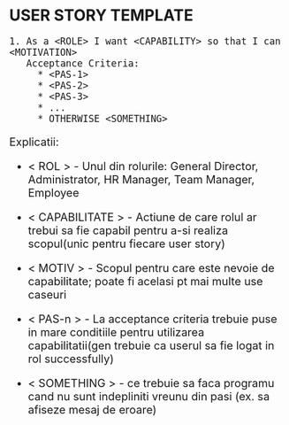 # USER STORY TEMPLATE

<span style="font-size: 20px; ">

```` 
1. As a <ROLE> I want <CAPABILITY> so that I can <MOTIVATION>
   Acceptance Criteria:
     * <PAS-1>
     * <PAS-2>
     * <PAS-3>
     * ...
     * OTHERWISE <SOMETHING>
````

Explicatii:
    
+ < ROL > - Unul din rolurile: General Director, Administrator, HR Manager, Team Manager, Employee
    
+ < CAPABILITATE > - Actiune de care rolul ar trebui sa fie capabil pentru a-si realiza scopul(unic pentru 
                     fiecare user story)
+ < MOTIV > - Scopul pentru care este nevoie de capabilitate; poate fi acelasi pt mai multe use caseuri
+ < PAS-n > - La acceptance criteria trebuie puse in mare conditiile pentru utilizarea capabilitatii(gen 
              trebuie ca userul sa fie logat in rol successfully)
+ < SOMETHING > - ce trebuie sa faca programu cand nu sunt indepliniti vreunu din pasi (ex. sa afiseze mesaj de eroare)



